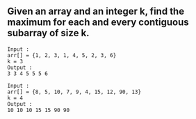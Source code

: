 ## Given an array and an integer k, find the maximum for each and every contiguous subarray of size k.

```
Input :
arr[] = {1, 2, 3, 1, 4, 5, 2, 3, 6}
k = 3 
Output :
3 3 4 5 5 5 6

Input :
arr[] = {8, 5, 10, 7, 9, 4, 15, 12, 90, 13}
k = 4 
Output :
10 10 10 15 15 90 90
```
